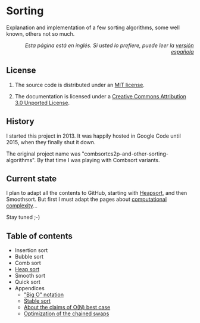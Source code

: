 # Sorting
Explanation and implementation of a few sorting algorithms, some well known, others not so much.

<p align="right"><i>Esta página está en inglés. Si usted lo prefiere, puede leer la <a href="LEAME.md">versión española</a></i></p>

## License

1. The source code is distributed under an [MIT license](src/LICENSE).

2. The documentation is licensed under a [Creative Commons Attribution 3.0 Unported License](doc/LICENSE).

## History

I started this project in 2013. It was happily hosted in Google Code until 2015, when they finally shut it down.

The original project name was "combsortcs2p-and-other-sorting-algorithms". By that time I was playing with Combsort variants.

## Current state

I plan to adapt all the contents to GitHub, starting with [Heapsort](doc/en/HeapSort.md), and then Smoothsort. But first I must adapt the pages about [computational complexity](doc/en/BigOhNotation.md)...

Stay tuned ;-)

## Table of contents

   + Insertion sort
   + Bubble sort
   + Comb sort
   + [Heap sort](doc/en/HeapSort.md)
   + Smooth sort
   + Quick sort
   + Appendices
      - ["Big O" notation](doc/en/BigOhNotation.md)
      - [Stable sort](doc/en/StableSort.md)
      - [About the claims of O(N) best case](doc/en/ONBestCase.md)
      - [Optimization of the chained swaps](doc/en/ChainedSwapsOptimization.md)

